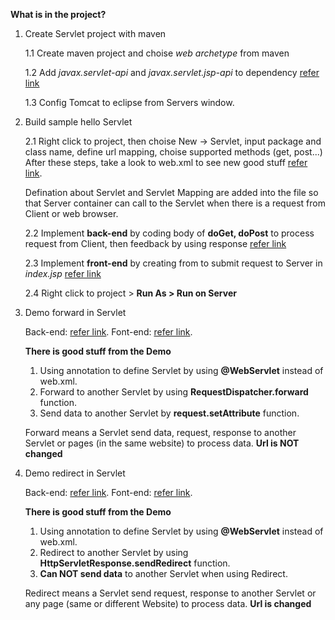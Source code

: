 **What is in the project?**

1. Create Servlet project with maven
  
    1.1 Create maven project and choise *web archetype* from maven
    
    1.2 Add *javax.servlet-api* and *javax.servlet.jsp-api* to dependency [refer link](https://github.com/colenhuttran/java_core_learning/blob/master/servlet_demo/pom.xml)
    
    1.3 Config Tomcat to eclipse from Servers window.
    
2. Build sample hello Servlet

    2.1 Right click to project, then choise New -> Servlet, input package and class name, define url mapping, choise supported methods (get, post...)
    After these steps, take a look to web.xml to see new good stuff 
    [refer link](https://github.com/colenhuttran/java_core_learning/blob/master/servlet_demo/src/main/webapp/WEB-INF/web.xml).
    
    Defination about Servlet and Servlet Mapping are added into the file so that Server container can call to the Servlet when there is a request from Client or web browser.
    
    2.2 Implement **back-end** by coding body of **doGet, doPost** to process request from Client, then feedback by using response [refer link](https://github.com/colenhuttran/java_core_learning/blob/master/servlet_demo/src/main/java/com/javalearning/servlet_demo/helloServlet.java)
    
    2.3 Implement **front-end** by creating from to submit request to Server in *index.jsp* [refer link](https://github.com/colenhuttran/java_core_learning/blob/master/servlet_demo/src/main/webapp/index.jsp)
    
    2.4 Right click to project > **Run As > Run on Server**
   
3. Demo forward in Servlet

    Back-end: [refer link](https://github.com/colenhuttran/java_core_learning/blob/master/servlet_demo/src/main/java/com/javalearning/forward_redirect_demo/ForwardDemoServlet.java).
    Font-end: [refer link](https://github.com/colenhuttran/java_core_learning/blob/master/servlet_demo/src/main/webapp/index.jsp).
    
    **There is good stuff from the Demo**
    
    1. Using annotation to define Servlet by using **@WebServlet** instead of web.xml.
    2. Forward to another Servlet by using **RequestDispatcher.forward** function.
    3. Send data to another Servlet by **request.setAttribute** function.
    
    Forward means a Servlet send data, request, response to another Servlet or pages (in the same website) to process data. **Url is NOT changed**

4. Demo redirect in Servlet

    Back-end: [refer link](https://github.com/colenhuttran/java_core_learning/blob/master/servlet_demo/src/main/java/com/javalearning/forward_redirect_demo/RedirectDemoServlet.java).
    Font-end: [refer link](https://github.com/colenhuttran/java_core_learning/blob/master/servlet_demo/src/main/webapp/index.jsp).

    **There is good stuff from the Demo**
    
    1. Using annotation to define Servlet by using **@WebServlet** instead of web.xml.
    2. Redirect to another Servlet by using **HttpServletResponse.sendRedirect** function.
    3. **Can NOT send data** to another Servlet when using Redirect.
    
    Redirect means a Servlet send request, response to another Servlet or any page (same or different Website) to process data. **Url is changed**
